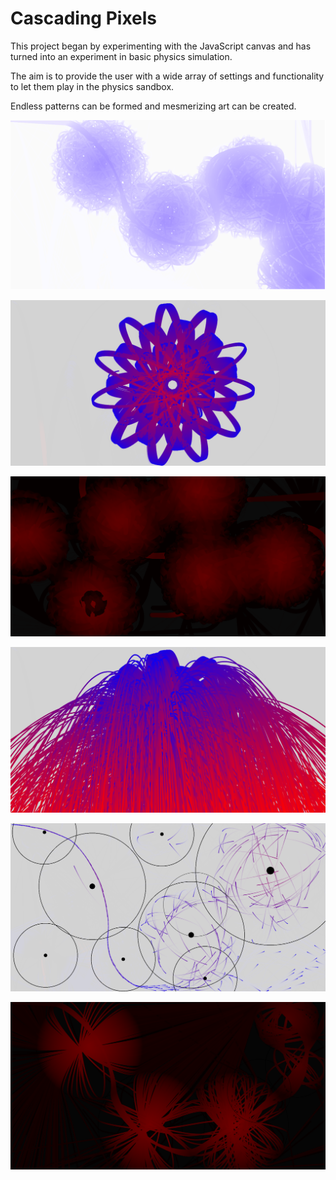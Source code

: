 # Cascading Pixels

This project began by experimenting with the JavaScript canvas and has turned into an experiment in basic physics simulation.

The aim is to provide the user with a wide array of settings and functionality to let them play in the physics sandbox. 

Endless patterns can be formed and mesmerizing art can be created.

![image](/images/lightbluenodes.png)

![image](/images/star.png)

![image](/images/heatmap.png)

![image](/images/cascading.png)

![image](/images/gravitymasses.png)

![image](/images/deeprednodes.png)



